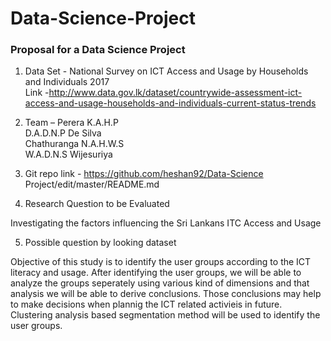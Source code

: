 # Data-Science-Project
### Proposal for a Data Science Project
1.	Data Set - National Survey on ICT Access and Usage by Households and Individuals 2017  
      Link -http://www.data.gov.lk/dataset/countrywide-assessment-ict-access-and-usage-households-and-individuals-current-status-trends

2.	Team –   Perera K.A.H.P  
      D.A.D.N.P De Silva  
      Chathuranga N.A.H.W.S  
      W.A.D.N.S Wijesuriya  

3.	Git repo link - https://github.com/heshan92/Data-Science Project/edit/master/README.md

4.	Research Question to be Evaluated

Investigating the factors influencing the Sri Lankans ITC Access and Usage

5. Possible question by looking dataset 

Objective of this study is to identify the user groups according to the ICT literacy and usage. After identifying the user groups, we will be able to analyze the groups seperately using various kind of dimensions and that analysis we will be able to derive conclusions. Those conclusions may help to make decisions when plannig the ICT related activieis in future. 
Clustering analysis based segmentation method will be used to identify the user groups. 
